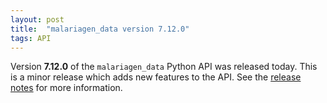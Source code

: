 ```yaml
---
layout: post
title:  "malariagen_data version 7.12.0"
tags: API
---
```


Version <strong>7.12.0</strong> of the `malariagen_data` Python API was
released today. This is a minor release which adds new features to the
API. See the [release
notes](https://github.com/malariagen/malariagen-data-python/releases/tag/v7.12.0)
for more information.
